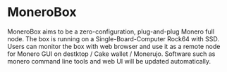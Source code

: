 # MoneroBox
MoneroBox aims to be a zero-configuration, plug-and-plug Monero full node.
The box is running on a Single-Board-Computer Rock64 with SSD.
Users can monitor the box with web browser and use it as a remote node for Monero GUI on destktop / Cake wallet / Monerujo.
Software such as monero command line tools and web UI will be updated automatically.
